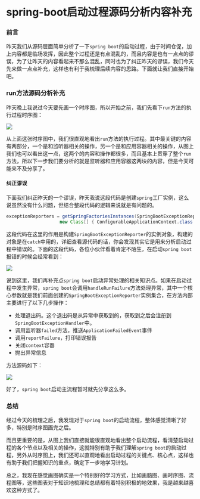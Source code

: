 # spring-boot启动过程源码分析内容补充

### 前言

昨天我们从源码层面简单分析了一下`spring boot`的启动过程，由于时间仓促，加上内容都是临场发挥，因此整个过程还是有点混乱的，而且内容是也有一点点的谬误，为了让昨天的内容看起来不那么混乱，同时也为了纠正昨天的谬误，我们今天先来做一点点补充，这样也有利于我梳理后续内容的思路。下面就让我们直接开始吧。

### run方法源码分析补充

昨天晚上我说过今天要先画一个时序图，所以开始之前，我们先看下`run`方法的执行过程时序图：

![](https://syske-pic-bed.oss-cn-hangzhou.aliyuncs.com/imgs/images/run方法运行时序图.svg)

从上面这张时序图中，我们很直观地看出`run`方法的执行过程。其中最关键的内容有两部分，一个是和监听器相关的操作，另一个是和应用容器相关的操作，从图上我们也可以看出这一点，这两个的内容和操作都很多，而且基本上贯穿了整个`run`方法，所以下一步我们要分析的就是监听器和应用容器这两块的内容，但是今天可能来不及分享了。

#### 纠正谬误

下面我们纠正昨天的一个谬误，昨天我说这段代码是创建`spring`工厂实例，这么说虽然没有什么问题，但结合整段代码的逻辑来说就是有问题的。

```java
exceptionReporters = getSpringFactoriesInstances(SpringBootExceptionReporter.class,
					new Class[] { ConfigurableApplicationContext.class }, context);
```

这段代码在这里的作用是构建`SpringBootExceptionReporter`的实例对象，构建的对象是在`catch`中用的，详细查看源代码的话，你会发现其实它是用来分析启动过程中错误的。下面的这段代码，各位小伙伴看着肯定不陌生，在启动`spring boot`报错的时候会经常看到：

![](https://syske-pic-bed.oss-cn-hangzhou.aliyuncs.com/imgs/images/20210831140824.png)

说到这里，我们再补充点`spring boot`启动异常处理的相关知识点。如果在启动过程中发生异常，`spring boot`会调用`handleRunFailure`方法处理异常，其中一个核心参数就是我们前面创建的`SpringBootExceptionReporter`实例集合，在方法内部主要进行了以下几步操作：

- 处理退出码。这个退出码是从异常中获取到的，获取到之后会注册到`SpringBootExceptionHandler`中。
- 调用监听器`failed`方法，推送`ApplicationFailedEvent`事件
- 调用`reportFailure`，打印错误报告
- 关闭`context`容器
- 抛出异常信息

方法源码如下：

![](https://syske-pic-bed.oss-cn-hangzhou.aliyuncs.com/imgs/images/20210831143149.png)

好了，`spring boot`启动主流程暂时就先分享这么多。

### 总结

经过今天的梳理之后，我发现对于`spring boot`的启动流程，整体感觉清晰了好多，特别是时序图画完之后。

而且更重要的是，从图上我们直接就能很直观地看出整个启动流程，看清楚启动过程的各个节点以及相关的操作，这就特别有助于我们理解`spring boot`的启动过程，另外从时序图上，我们还可以直观地看出启动过程的关键点、核心点，这样也有助于我们把握知识的重点，确定下一步地学习计划。

总之，我现在感觉画图确实是一个特别好的学习方式，比如画脑图、画时序图、流程图等，这些图表对于知识地梳理和总结都有着特别积极的地效果，我是越来越喜欢这种方式了。

